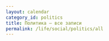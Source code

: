 ```yaml
---
layout: calendar
category_id: politics
title: Политика — все записи
permalink: /life/social/politics/all
---
```

